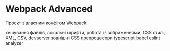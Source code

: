 # Webpack Advanced

Проект з власним конфігом Webpack:

хешування файлів,
локальні шрифти,
робота із зображеннями,
CSS стилі,
XML,
CSV,
devserver
зовнішні CSS
препроцесори
typescript
babel
eslint
analyzer
